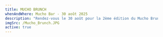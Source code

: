 ```yaml
---
title: MUCHO BRUNCH
whenAndWhere: Mucho Bar - 30 août 2025
description: "Rendez-vous le 30 août pour la 2ème édition du Mucho Brunch!\nViens découvrir notre carte de Brunch, profiter du soleil et de la musique entre 11:00 et 15:00. Pas de forfait, pas de combo, c'est à la carte et tu choisis!\n\nGREEN CHILI  SHAKSHUKA\t\t\t\t22.00\nÉpinards & poireaux · oeufs pochés · sauce piment maison\nServi avec notre tresse à l’huile d’olive maison\nSupplément merguez +CHF 3.-\n\nBOREKA\t\t18.00\nPâte briochée au sésame · gruyère · feta · oeufs durs · sauce piment maison\nServi avec notre salade de tomate aux oignons et aux herbes\n\nHOMEMADE GRANOLA BOWL\t\t\t\t15.00\nYaourt grec · granola maison au miel, amandes & fleur de sel\ncompote de groseille maison\n\nHONEY FRENCH TOAST\t\t\t\t17.00\nPain perdu au miel · mascarpone fouetté\ncompote de mûres maison\n\nCINNAMON ROLL\t\t5.00\nSucre · cannelle · cardamome\n\nCROISSANTS BRIOCHÉS\t\t\t\t5.00\nChocolat · cannelle\n"
imgSrc: /Mucho_Brunch.JPG
active: true
---
```


